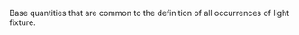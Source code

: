 Base quantities that are common to the definition of all occurrences of light fixture.

<!-- end of short definition -->

